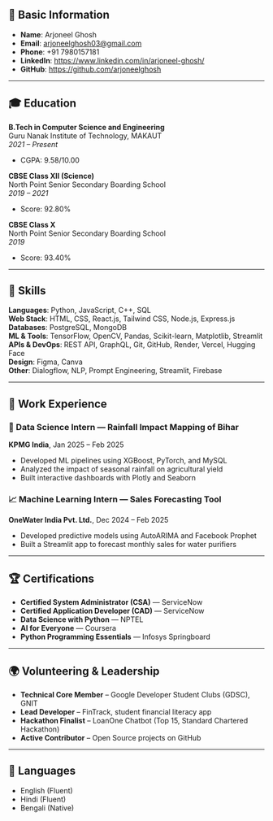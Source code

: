 ## 👤 Basic Information
- **Name**: Arjoneel Ghosh
- **Email**: arjoneelghosh03@gmail.com
- **Phone**: +91 7980157181
- **LinkedIn**: https://www.linkedin.com/in/arjoneel-ghosh/
- **GitHub**: https://github.com/arjoneelghosh

---

## 🎓 Education

**B.Tech in Computer Science and Engineering**  
Guru Nanak Institute of Technology, MAKAUT  
*2021 – Present*  
- CGPA: 9.58/10.00

**CBSE Class XII (Science)**  
North Point Senior Secondary Boarding School  
*2019 – 2021*  
- Score: 92.80%

**CBSE Class X**  
North Point Senior Secondary Boarding School  
*2019*  
- Score: 93.40%

---

## 🧠 Skills

**Languages**: Python, JavaScript, C++, SQL  
**Web Stack**: HTML, CSS, React.js, Tailwind CSS, Node.js, Express.js  
**Databases**: PostgreSQL, MongoDB  
**ML & Tools**: TensorFlow, OpenCV, Pandas, Scikit-learn, Matplotlib, Streamlit  
**APIs & DevOps**: REST API, GraphQL, Git, GitHub, Render, Vercel, Hugging Face  
**Design**: Figma, Canva  
**Other**: Dialogflow, NLP, Prompt Engineering, Streamlit, Firebase

---

## 💼 Work Experience

### 🌾 Data Science Intern — Rainfall Impact Mapping of Bihar  
**KPMG India**, Jan 2025 – Feb 2025  
- Developed ML pipelines using XGBoost, PyTorch, and MySQL  
- Analyzed the impact of seasonal rainfall on agricultural yield  
- Built interactive dashboards with Plotly and Seaborn

### 📈 Machine Learning Intern — Sales Forecasting Tool  
**OneWater India Pvt. Ltd.**, Dec 2024 – Feb 2025  
- Developed predictive models using AutoARIMA and Facebook Prophet  
- Built a Streamlit app to forecast monthly sales for water purifiers

---

## 🏆 Certifications

- **Certified System Administrator (CSA)** — ServiceNow
- **Certified Application Developer (CAD)** — ServiceNow
- **Data Science with Python** — NPTEL
- **AI for Everyone** — Coursera
- **Python Programming Essentials** — Infosys Springboard

---

## 🌍 Volunteering & Leadership

- **Technical Core Member** – Google Developer Student Clubs (GDSC), GNIT  
- **Lead Developer** – FinTrack, student financial literacy app  
- **Hackathon Finalist** – LoanOne Chatbot (Top 15, Standard Chartered Hackathon)  
- **Active Contributor** – Open Source projects on GitHub

---

## 💬 Languages

- English (Fluent)  
- Hindi (Fluent)  
- Bengali (Native)

